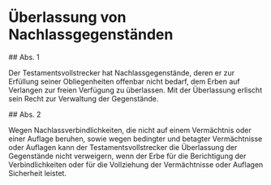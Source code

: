 # Überlassung von Nachlassgegenständen



\#\# Abs. 1

 Der Testamentsvollstrecker hat Nachlassgegenstände, deren er zur Erfüllung seiner Obliegenheiten offenbar nicht bedarf, dem Erben auf Verlangen zur freien Verfügung zu überlassen. Mit der Überlassung erlischt sein Recht zur Verwaltung der Gegenstände.

\#\# Abs. 2

 Wegen Nachlassverbindlichkeiten, die nicht auf einem Vermächtnis oder einer Auflage beruhen, sowie wegen bedingter und betagter Vermächtnisse oder Auflagen kann der Testamentsvollstrecker die Überlassung der Gegenstände nicht verweigern, wenn der Erbe für die Berichtigung der Verbindlichkeiten oder für die Vollziehung der Vermächtnisse oder Auflagen Sicherheit leistet. 

